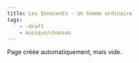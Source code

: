 ```yaml
---
title: Les Innocents - Un homme ordinaire
tags:
    - -draft
    - musique/chanson
---
```


Page créée automatiquement, mais vide.
